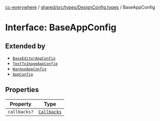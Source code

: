 [cc-everywhere](../../../../../index.md) / [shared/src/types/DesignConfig.types](../index.md) / BaseAppConfig

# Interface: BaseAppConfig

## Extended by

- [`BaseEditorAppConfig`](../../editor/AppConfig.types/interfaces/BaseEditorAppConfig.md)
- [`TextToImageAppConfig`](../../module/AppConfig.types/interfaces/TextToImageAppConfig.md)
- [`WarmupAppConfig`](../../module/AppConfig.types/interfaces/WarmupAppConfig.md)
- [`AppConfig`](../../quick-action/AppConfig.types/interfaces/AppConfig.md)

## Properties

| Property | Type |
| ------ | ------ |
| `callbacks?` | [`Callbacks`](../../Callbacks.types/interfaces/Callbacks.md) |
